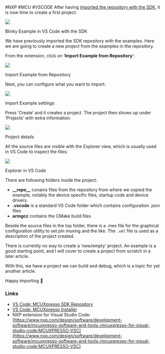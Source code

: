 #NXP #MCU #VSCODE 
After having [imported the repository with the SDK](https://mcuoneclipse.com/2023/08/13/vs-code-mcuxpresso-sdk-repository/), it is now time to create a first project.

![](https://mcuoneclipse.com/wp-content/uploads/2023/08/blnky.png?w=1024)

Blinky Example in VS Code with the SDK

We have previously imported the SDK repository with the examples. Here we are going to create a new project from the examples in the repository.

From the extension, click on ‘**Import Example from Repository**‘:

![](https://mcuoneclipse.com/wp-content/uploads/2023/08/import-example-from-repository.png?w=366)

Import Example from Repository

Next, you can configure what you want to import:

![](https://mcuoneclipse.com/wp-content/uploads/2023/08/import-example-settings.png?w=774)

Import Example settings

Press ‘Create’ and it creates a project. The project then shows up under ‘Projects’ with extra information:

![](https://mcuoneclipse.com/wp-content/uploads/2023/08/projects.png?w=351)

Project details

All the source files are visible with the Explorer view, which is usually used in VS Code to inspect the files:

![](https://mcuoneclipse.com/wp-content/uploads/2023/08/project-explorer.png?w=358)

Explorer in VS Code

There are following folders inside the project:

- **\_\_repo\_\_** conains files from the repository from where we copied the example, notably the device specific files, startup code and device drivers.
- **.vscode** is a standard VS Code folder which contains configuration .json files
- **armgcc** contains the CMake build files

Beside the source files in the top folder, there is a .mex file for the graphical configuration utility to set pin muxing and the like. The `.xml` file is used as a description of the project created.

There is currently no way to create a ‘new/empty’ project. An example is a good starting point, and I will cover to create a project from scratch in a later article.

With this, we have a project we can build and debug, which is a topic for yet another article.

Happy importing 🙂

### Links

- [VS Code: MCUXpresso SDK Repository](https://mcuoneclipse.com/2023/08/13/vs-code-mcuxpresso-sdk-repository/)
- [VS Code: MCUXpresso Installer](https://mcuoneclipse.com/2023/08/11/vs-code-mcuxpresso-installer/)
- NXP extension for Visual Studio Code: [https://www.nxp.com/design/software/development-software/mcuxpresso-software-and-tools-/mcuxpresso-for-visual-studio-code:MCUXPRESSO-VSC](https://www.nxp.com/design/software/development-software/mcuxpresso-software-and-tools-/mcuxpresso-for-visual-studio-code:MCUXPRESSO-VSC)